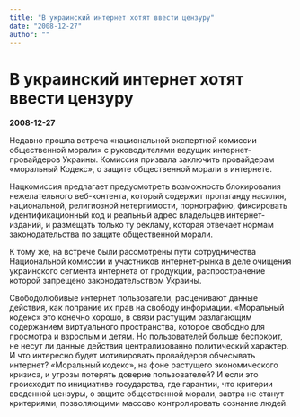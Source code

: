 ```yaml
---
title: "В украинский интернет хотят ввести цензуру"
date: "2008-12-27"
author: ""
---
```


# В украинский интернет хотят ввести цензуру

**2008-12-27** 

Недавно прошла встреча «национальной экспертной комиссии общественной морали» с руководителями ведущих интернет-провайдеров Украины. Комиссия призвала заключить провайдерам «моральный Кодекс», о защите общественной морали в интернете.

Нацкомиссия предлагает предусмотреть возможность блокирования нежелательного веб-контента, который содержит пропаганду насилия, национальной, религиозной нетерпимости, порнографию, фиксировать идентификационный код и реальный адрес владельцев интернет-изданий, и размещать только ту рекламу, которая отвечает нормам законодательства по защите общественной морали.

К тому же, на встрече были рассмотрены пути сотрудничества Национальной комиссии и участников интернет-рынка в деле очищения украинского сегмента интернета от продукции, распространение которой запрещено законодательством Украины.

Свободолюбивые интернет пользователи, расценивают данные действия, как попрание их прав на свободу информации. «Моральный кодекс» это конечно хорошо, в связи растущим разлагающим содержанием виртуального пространства, которое свободно для просмотра и взрослым и детям. Но пользователей больше беспокоит, не несут ли данные действия централизованно политический характер. И что интересно будет мотивировать провайдеров обчесывать интернет? «Моральный кодекс», на фоне растущего экономического кризиса, и угрозы потерять доверие пользователей? И если это происходит по инициативе государства, где гарантии, что критерии введенной цензуры, о защите общественной морали, завтра не станут критериями, позволяющими массово контролировать сознание людей.